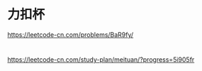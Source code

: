 # 力扣杯
https://leetcode-cn.com/problems/BaR9fy/

#
https://leetcode-cn.com/study-plan/meituan/?progress=5i905fr

